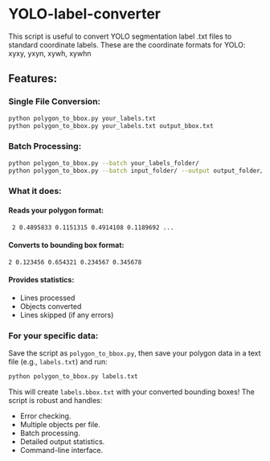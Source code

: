 # YOLO-label-converter
This script is useful to convert YOLO segmentation label .txt files to standard coordinate labels. These are the coordinate formats for YOLO: xyxy, yxyn, xywh, xywhn

## Features:

### Single File Conversion:
```bash
python polygon_to_bbox.py your_labels.txt
python polygon_to_bbox.py your_labels.txt output_bbox.txt
```

### Batch Processing:
```bash
python polygon_to_bbox.py --batch your_labels_folder/
python polygon_to_bbox.py --batch input_folder/ --output output_folder/
```

### What it does:

#### Reads your polygon format:
``` 2 0.4895833 0.1151315 0.4914108 0.1189692 ...```

#### Converts to bounding box format:
``` 2 0.123456 0.654321 0.234567 0.345678 ```

#### Provides statistics:
- Lines processed
- Objects converted
- Lines skipped (if any errors)

### For your specific data:
Save the script as ```polygon_to_bbox.py```, then save your polygon data in a text file (e.g., ```labels.txt```) and run:
``` bash
python polygon_to_bbox.py labels.txt
```

This will create ```labels.bbox.txt``` with your converted bounding boxes!
The script is robust and handles:
- Error checking.
- Multiple objects per file.
- Batch processing.
- Detailed output statistics.
- Command-line interface.